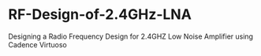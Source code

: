 # RF-Design-of-2.4GHz-LNA
Designing a Radio Frequency Design for 2.4GHZ Low Noise Amplifier using Cadence Virtuoso
